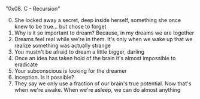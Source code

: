   "0x08. C - Recursion"

0. She locked away a secret, deep inside herself, something she once knew to be true... but chose to forget
1. Why is it so important to dream? Because, in my dreams we are together
2. Dreams feel real while we're in them. It's only when we wake up that we realize something was actually strange
3. You mustn't be afraid to dream a little bigger, darling
4. Once an idea has taken hold of the brain it's almost impossible to eradicate 
5. Your subconscious is looking for the dreamer 
6. Inception. Is it possible?
7. They say we only use a fraction of our brain's true potential. Now that's when we're awake. When we're asleep, we can do almost anything
